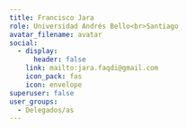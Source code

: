 ```yaml
---
title: Francisco Jara
role: Universidad Andrés Bello<br>Santiago
avatar_filename: avatar
social:
  - display:
      header: false
    link: mailto:jara.faqdi@gmail.com
    icon_pack: fas
    icon: envelope
superuser: false
user_groups:
  - Delegados/as
---
```

